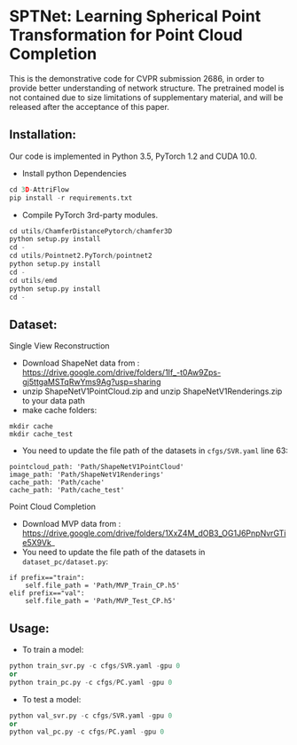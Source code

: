 # SPTNet: Learning Spherical Point Transformation for Point Cloud Completion

This is the demonstrative code for CVPR submission 2686, in order to provide better understanding of network structure. The pretrained model is not contained due to size limitations of supplementary material, and will be released after the acceptance of this paper.
## Installation:
Our code is implemented in Python 3.5, PyTorch 1.2 and CUDA 10.0.
- Install python Dependencies
```python
cd 3D-AttriFlow
pip install -r requirements.txt
```

- Compile PyTorch 3rd-party modules.
```python
cd utils/ChamferDistancePytorch/chamfer3D
python setup.py install
cd -
cd utils/Pointnet2.PyTorch/pointnet2
python setup.py install
cd -
cd utils/emd
python setup.py install
cd -
```

## Dataset:
Single View Reconstruction
- Download ShapeNet data from : https://drive.google.com/drive/folders/1If_-t0Aw9Zps-gj5ttgaMSTqRwYms9Ag?usp=sharing
- unzip ShapeNetV1PointCloud.zip and unzip ShapeNetV1Renderings.zip to your data path
- make cache folders:
```
mkdir cache
mkdir cache_test
```
- You need to update the file path of the datasets in `cfgs/SVR.yaml` line 63:
```
pointcloud_path: 'Path/ShapeNetV1PointCloud'
image_path: 'Path/ShapeNetV1Renderings'
cache_path: 'Path/cache'
cache_path: 'Path/cache_test'
```

Point Cloud Completion
- Download MVP data from : https://drive.google.com/drive/folders/1XxZ4M_dOB3_OG1J6PnpNvrGTie5X9Vk_
- You need to update the file path of the datasets in `dataset_pc/dataset.py`:
```
if prefix=="train":
    self.file_path = 'Path/MVP_Train_CP.h5'
elif prefix=="val":
    self.file_path = 'Path/MVP_Test_CP.h5'
```

## Usage:
- To train a model: 
```python
python train_svr.py -c cfgs/SVR.yaml -gpu 0
or
python train_pc.py -c cfgs/PC.yaml -gpu 0
```
- To test a model:  
```python
python val_svr.py -c cfgs/SVR.yaml -gpu 0
or 
python val_pc.py -c cfgs/PC.yaml -gpu 0
```
